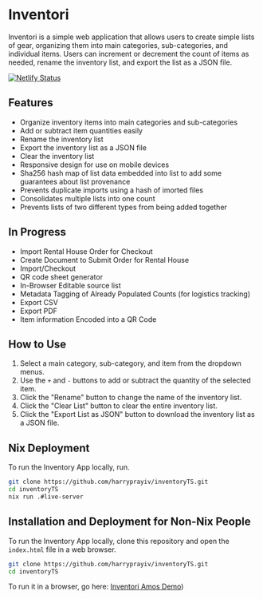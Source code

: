 # Inventori

Inventori is a simple web application that allows users to create simple lists of gear, organizing them into main categories, sub-categories, and individual items. Users can increment or decrement the count of items as needed, rename the inventory list, and export the list as a JSON file.

[![Netlify Status](https://api.netlify.com/api/v1/badges/77991343-af4e-4913-be94-f1789ca2981d/deploy-status)](https://app.netlify.com/sites/glittery-puffpuff-043120/deploys)

## Features

- Organize inventory items into main categories and sub-categories
- Add or subtract item quantities easily
- Rename the inventory list
- Export the inventory list as a JSON file
- Clear the inventory list
- Responsive design for use on mobile devices
- Sha256 hash map of list data embedded into list to add some guarantees about list provenance
- Prevents duplicate imports using a hash of imorted files
- Consolidates multiple lists into one count
- Prevents lists of two different types from being added together

## In Progress

- Import Rental House Order for Checkout
- Create Document to Submit Order for Rental House
- Import/Checkout
- QR code sheet generator
- In-Browser Editable source list
- Metadata Tagging of Already Populated Counts (for logistics tracking)
- Export CSV
- Export PDF
- Item information Encoded into a QR Code

## How to Use

1. Select a main category, sub-category, and item from the dropdown menus.
2. Use the `+` and `-` buttons to add or subtract the quantity of the selected item.
3. Click the "Rename" button to change the name of the inventory list.
4. Click the "Clear List" button to clear the entire inventory list.
5. Click the "Export List as JSON" button to download the inventory list as a JSON file.


## Nix Deployment

To run the Inventory App locally, run.

```bash
git clone https://github.com/harryprayiv/inventoryTS.git
cd inventoryTS
nix run .#live-server

```

## Installation and Deployment for Non-Nix People

To run the Inventory App locally, clone this repository and open the `index.html` file in a web browser.

```bash
git clone https://github.com/harryprayiv/inventoryTS.git
cd inventoryTS

```



To run it in a browser, go here:
[Inventori Amos Demo](https://glittery-puffpuff-043120.netlify.app/))


